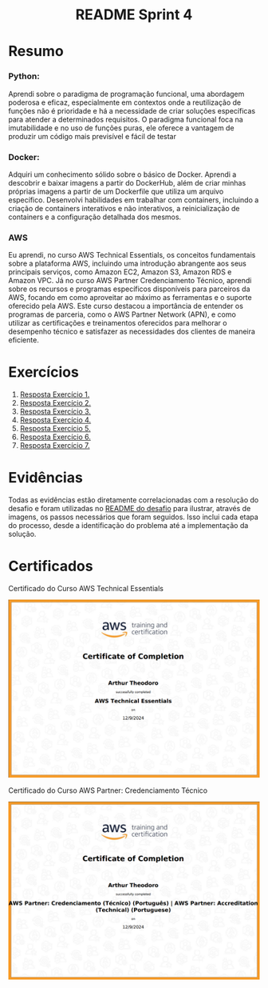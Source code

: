 <h1 align="center">README Sprint 4</h1>

# Resumo

### Python: 
Aprendi sobre o paradigma de programação funcional, uma abordagem poderosa e eficaz, especialmente em contextos onde a reutilização de funções não é prioridade e há a necessidade de criar soluções específicas para atender a determinados requisitos. O paradigma funcional foca na imutabilidade e no uso de funções puras, ele oferece a vantagem de produzir um código mais previsível e fácil de testar

### Docker: 

Adquiri um conhecimento sólido sobre o básico de Docker. Aprendi a descobrir e baixar imagens a partir do DockerHub, além de criar minhas próprias imagens a partir de um Dockerfile que utiliza um arquivo específico. Desenvolvi habilidades em trabalhar com containers, incluindo a criação de containers interativos e não interativos, a reinicialização de containers e a configuração detalhada dos mesmos.

### AWS

Eu aprendi, no curso AWS Technical Essentials, os conceitos fundamentais sobre a plataforma AWS, incluindo uma introdução abrangente aos seus principais serviços, como Amazon EC2, Amazon S3, Amazon RDS e Amazon VPC.  Já no curso AWS Partner Credenciamento Técnico, aprendi sobre os recursos e programas específicos disponíveis para parceiros da AWS, focando em como aproveitar ao máximo as ferramentas e o suporte oferecido pela AWS. Este curso destacou a importância de entender os programas de parceria, como o AWS Partner Network (APN), e como utilizar as certificações e treinamentos oferecidos para melhorar o desempenho técnico e satisfazer as necessidades dos clientes de maneira eficiente.

# Exercícios


1. [Resposta Exercício 1.](./Exercicios/Exercicio1.py)
2. [Resposta Exercício 2.](./Exercicios/Exercicio2.py)
3. [Resposta Exercício 3.](./Exercicios/Exercicio3.py)
4. [Resposta Exercício 4.](./Exercicios/Exercicio4.py)
5. [Resposta Exercício 5.](./Exercicios/Exercicio5.py)
6. [Resposta Exercício 6.](./Exercicios/Exercicio6.py)
7. [Resposta Exercício 7.](./Exercicios/Exercicio7.py)



# Evidências


Todas as evidências estão diretamente correlacionadas com a resolução do desafio e foram utilizadas no [README do desafio](./Desafio/README.md) para ilustrar, através de imagens, os passos necessários que foram seguidos. Isso inclui cada etapa do processo, desde a identificação do problema até a implementação da solução.


# Certificados


Certificado do Curso AWS Technical Essentials

![Curso AWS Technical Essentials](./Certificados/AWS-Technical-Essentials%20Certificado.png)

Certificado do Curso AWS Partner: Credenciamento Técnico

![Curso AWS Parter: Credenciamente Técnico](./Certificados/AWS%20Partner%20Accreditation%20Technical.png)
 




